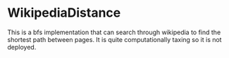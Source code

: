# WikipediaDistance
This is a bfs implementation that can search through wikipedia to find the shortest path between pages. It is quite computationally taxing so it is not deployed.
